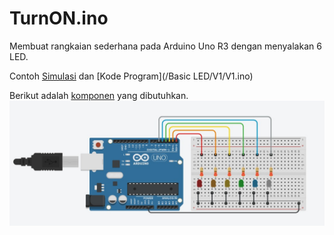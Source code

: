 # TurnON.ino
Membuat rangkaian sederhana pada Arduino Uno R3 dengan menyalakan 6 LED.

Contoh [Simulasi](https://www.tinkercad.com/things/e9bdLlC7P7e-basic-led-v1?sharecode=yS8nVPOOiQR4nX7Nx3PrUGA-vXN-IU0OGI5As3gvhWI) dan [Kode Program](/Basic LED/V1/V1.ino)

Berikut adalah [komponen](/Basic%20LED/Components/V1.csv) yang dibutuhkan.
![](/Basic%20LED/TurnON.png)
